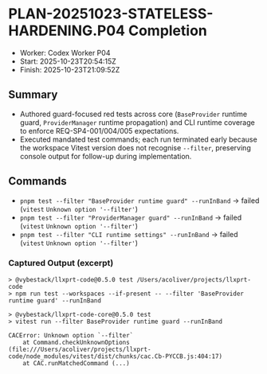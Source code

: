 # PLAN-20251023-STATELESS-HARDENING.P04 Completion

- Worker: Codex Worker P04
- Start: 2025-10-23T20:54:15Z
- Finish: 2025-10-23T21:09:52Z

## Summary
- Authored guard-focused red tests across core (`BaseProvider` runtime guard, `ProviderManager` runtime propagation) and CLI runtime coverage to enforce REQ-SP4-001/004/005 expectations.
- Executed mandated test commands; each run terminated early because the workspace Vitest version does not recognise `--filter`, preserving console output for follow-up during implementation.

## Commands
- `pnpm test --filter "BaseProvider runtime guard" --runInBand` → failed (`vitest` `Unknown option '--filter'`)
- `pnpm test --filter "ProviderManager guard" --runInBand` → failed (`vitest` `Unknown option '--filter'`)
- `pnpm test --filter "CLI runtime settings" --runInBand` → failed (`vitest` `Unknown option '--filter'`)

### Captured Output (excerpt)
```text
> @vybestack/llxprt-code@0.5.0 test /Users/acoliver/projects/llxprt-code
> npm run test --workspaces --if-present -- --filter 'BaseProvider runtime guard' --runInBand

> @vybestack/llxprt-code-core@0.5.0 test
> vitest run --filter BaseProvider runtime guard --runInBand

CACError: Unknown option `--filter`
    at Command.checkUnknownOptions (file:///Users/acoliver/projects/llxprt-code/node_modules/vitest/dist/chunks/cac.Cb-PYCCB.js:404:17)
    at CAC.runMatchedCommand (...)
```

<!-- @plan:PLAN-20251023-STATELESS-HARDENING.P04 @requirement:REQ-SP4-001 @requirement:REQ-SP4-004 @requirement:REQ-SP4-005 -->
